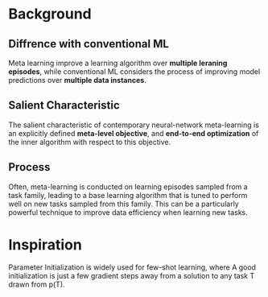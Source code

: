 # Background
## Diffrence with conventional ML
Meta learning improve a learning algorithm over **multiple leraning episodes**, 
while conventional ML considers the process of improving model predictions over **multiple data instances**.

## Salient Characteristic
The salient characteristic of contemporary neural-network
meta-learning is an explicitly defined **meta-level objective**,
and **end-to-end optimization** of the inner algorithm with
respect to this objective.

## Process
Often, meta-learning is conducted
on learning episodes sampled from a task family, leading
to a base learning algorithm that is tuned to perform well
on new tasks sampled from this family. This can be a
particularly powerful technique to improve data efficiency
when learning new tasks. 

# Inspiration
Parameter Initialization is widely used for few-shot learning, where A good initialization
is just a few gradient steps away from a solution to any
task T drawn from p(T).
